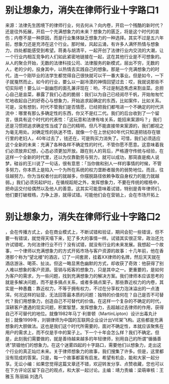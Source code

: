 # 别让想象力，消失在律师行业十字路口1

来源：法律先生困境下的律师行业，何去何从？向内卷，开启一个残酷的新时代？还是往外拓展，开启一个充满想象力的未来？想象力的匮乏，将是这个时代的哀伤；内卷不是一种原因，而是行业集体缺乏想象力的一种选择。其实不过是五六年前，想象力还是充沛在这个行业。那时候，风起云涌，有许多人满怀热情与想象力，四处都能感受到希望。蒋勇与胡清平，一起开创了法律行业内交流的大潮，让一个行业内相互竞争的人们如此紧密地链接在一起，这在其他行业是不可想象的。从人的聚合开始，无数的法律科技公司、法律服务的新模式，层出不穷，无数的人，老的少的，投身其中，以热情去实践自己的想象。那是一个充满想象力的时代，连一个刚毕业的法学生都觉得自己很快就可以干一番大事业。但是如今，一下子就戛然而止。如今的行业，要么以一副冷漠的神情回望过去：哎，我就说那些不切实际吧！要么以一副幽怨的面孔兼评现在：哟，不过是制造焦虑来割韭菜。总担心自己是韭菜，暴露了我们心态的脆弱：我们以为自己已经阅尽千帆，开始匆匆忙忙地收起自己的好奇心与想象力，开始追求起确定的东西，比如案件，比如关系。可是，没有想到，时代不管我们是否情愿，已经把我们都甩进一个不确定的时代洪流中：哪里有那么多确定性的东西，你又不是红二代。我们的后台收到了一个留言，很具有这个时代的代表性：「这玩意和法律有啥关系，能招来案源吗？」我们还是习惯把追求确定性当成了自己的精明，但凡不能直接带来案源的，我们都视之为毫无用处。对确定性的执迷不悟，就像一个在上世纪80年代只知道把钱存在银行里的老妇人，40年过去了，钱还在，可是购买力消失了。可惜，我们必须适应这个全新的未来：充满了各种各样不确定性的时代，不管你愿不愿意。这意味着我们必须放弃幻想，心态必须更加开放。跟在别人的背后，严格遵守传统与经验，在这样一个全新的时代里，还以为仅靠勤劳与努力，就可以成功，那简直是痴人说梦。硅谷的王川说了一句话，很有意思：「当你做和别人一样的事情的时候，不管多努力，你本质上是陷入一个为所在系统的权力垄断者服务的弱势地位。而且，往往越努力，你为当权者付出的就越多，你摆脱路径依赖争取自身权力的能力就越弱。」我们必须另起炉灶，在循规蹈矩之外，发挥想象力，不要在传统的桎梏中，把命运交付给偶然以及他人的善意。这其实可能意味着试错，特别是青年律师们，他们要打破桎梏，力争上游，就得试错。可能他们会在营销上，会在市场开拓上

# 别让想象力，消失在律师行业十字路口2

，会在传播方式上，会在商业模式上，不断试错和验证，期间会犯一些错误，但不要一有错误，就觉得天塌下来，犯了多大的事情一样。试错其实很正常，政治还允许试错呢，为何法律行业不行？没有试错，就没有行业的未来发展。我想起一个故事，一个律师以充满想象力的方式开拓市场与客户资源的故事：十几年前，他在香港那个称为“望北楼”的酒店，订了一间套房，挂着XX律师的名牌，然后天天就在酒店游泳、喝茶、扯淡。但这一略显黑色幽默的方式，却收获了奇效：他获得了别人难以想象的客户资源。营销与拓客的想象力，只是其中之一。更重要的，是如何为客户的需求，为一些问题，找到充满想象力的解决方案。我们律师本应该思考的就是多解决问题，而不是多搞点关系，或者多搞点案子。那些靠近权力的内卷，其实是一种愚蠢：靠近权力，不等于拥有权力，不过在分享权力泡沫溢出的一点渣滓。何况这样的钻营，无法回答最本质的问题：独特的价值何在？自己是否不可替代？我们用想象力，创造自己不可替代的价值。在这样一个复杂的不确定的时代，深耕客户遭遇的现实问题，积累智慧，发挥想象力，去超越过去律师的作用，获得自己不可替代的地位。就像1982年马丁·利普顿（MartinLipton）设计出毒丸计划；就像1999年，刘钢律师为中国的互联网企业设计出VIE架飞构。这些都是充满想象的大胆做法。这也是我们这个时代所需要的，面对不确定性，本就应该聚焦在用户的需求上，而不仅是手中的案子上。下一个十年会怎么样？我们不确定。但是，此刻我们需要做的，就是善待越来越多的年轻律师，别用自己的所谓“循循善诱”禁锢他们的想象力。在这个迷雾四起的十字路口，需要他们以想象力，走出这个行业的真正灿烂未来。关于律师想象力的故事，我们搜集了许多。但是，这里都没有现成的答案。只是，每一个故事都富有启发。希望有机会，能和大家一起分享。无讼小编：如果您觉得这篇文章还不错，欢迎转发分享、点赞收藏，您也可以在下方评论区留下自己的观点，和大家一起讨论。主编：靖力责编：梁萌审核：王雅玉 陈丽娟 刘逸凡

